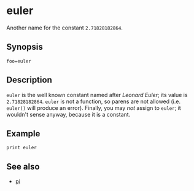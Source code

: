 # euler

Another name for the constant ```2.71828182864```.

## Synopsis
```
foo=euler
```
## Description

```euler``` is the well known constant named after *Leonard Euler*; its value is ```2.71828182864```. ```euler``` is not a function, so parens are not allowed (i.e. ```euler()``` will produce an error). Finally, you may *not* assign to ```euler```; it wouldn't sense anyway, because it is a constant.

## Example
```
print euler
```
          

## See also

 * [pi](pi.html)
